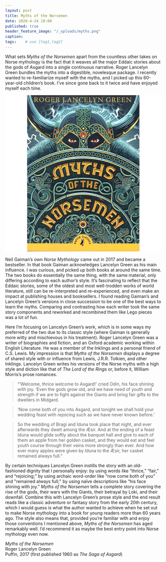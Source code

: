 ```yaml
---
layout: post
title: Myths of the Norsemen
date: 2020-4-24 10:00
published: true
header_feature_image: "/_uploads/myths.png"
caption:
tags:    # use [tag1,tag2]
---
```


What sets _Myths of the Norsemen_ apart from the countless other takes on Norse mythology is the fact that it weaves all the major Eddaic stories about the gods of Asgard into a single continuous narrative.  Roger Lancelyn Green bundles the myths into a digestible, novelesque package.  I recently wanted to re-familiarize myself with the myths, and I picked up this 60-year-old children’s book.  I’ve since gone back to it twice and have enjoyed myself each time.

[![Myths of the Norsemen](/_uploads/myths.png)](/_uploads/myths.png)

Neil Gaiman’s own _Norse Mythology_ came out in 2017 and became a bestseller.  In that book Gaiman acknowledges Lancelyn Green as his main influence.  I was curious, and picked up both books at around the same time.  The two books do essentially the same thing, with the same material, only differing according to each author’s style. It’s fascinating to reflect that the Eddaic stories, some of the oldest and most well-trodden works of world literature, still can be re-interpreted and re-experienced, and even make an impact at publishing houses and booksellers.  I found reading Gaiman’s and Lancelyn Green’s versions in close succession to be one of the best ways to learn the myths.  Comparing and contrasting how each writer took the same story components and reworked and recombined them like Lego pieces was a lot of fun.

Here I’m focusing on Lancelyn Green’s work, which is in some ways my preferred of the two due to its classic style (where Gaiman is generally more witty and mischievous in his treatment).  Roger Lancelyn Green was a writer of biographies and fiction, and an Oxford academic working within English Literature.  He was a member of the Inklings and a personal friend of C.S. Lewis.  My impression is that _Myths of the Norsemen_ displays a degree of shared style with or influence from Lewis, J.R.R. Tolkien, and other Inklings.  Lancelyn Green writes his versions of the Norse myths with a high style and diction like that of _The Lord of the Rings_ or, before it, William Morris’s prose romances.

>“‘Welcome, thrice welcome to Asgard!’ cried Odin, his face shining with joy. ‘Even the gods grow old, and we have need of youth and strength if we are to fight against the Giants and bring fair gifts to the dwellers in Midgard.  

>‘Now come both of you into Asgard, and tonight we shall hold your wedding feast with rejoicing such as we have never known before.’  

>So the wedding of Bragi and Iduna took place that night, and ever afterwards they dwelt among the Æsir. And at the ending of a feast Iduna would glide softly about the banquet hall and give to each of them an apple from her golden casket, and they would eat and feel youth course through their veins more strongly than ever. And how ever many apples were given by Iduna to the Æsir, her casket remained always full.”

By certain techniques Lancelyn Green instills the story with an old-fashioned dignity that I personally enjoy: by using words like “thrice,” “fair,” and “rejoicing;” by using archaic word-order like “now come both of you” and "remained always full;" by using naïve descriptions like “his face shining with joy.”  _Myths of the Norsemen_ tells a complete story covering the rise of the gods, their wars with the Giants, their betrayal by Loki, and their downfall.  Combine this with Lancelyn Green’s prose style and the end result reads like a classic adventure or fantasy story from the early 20th century, which I would guess is what the author wanted to achieve when he set out to make Norse mythology into a book for young readers more than 60 years ago.  The style also means that, provided you’re familiar with and enjoy those conventions I mentioned above, _Myths of the Norsemen_ has aged remarkably well.  I’d recommend it as maybe the best entry point into Norse mythology even now.

_Myths of the Norsemen_  
Roger Lancelyn Green  
Puffin, 2017 (first published 1960 as _The Saga of Asgard_)
